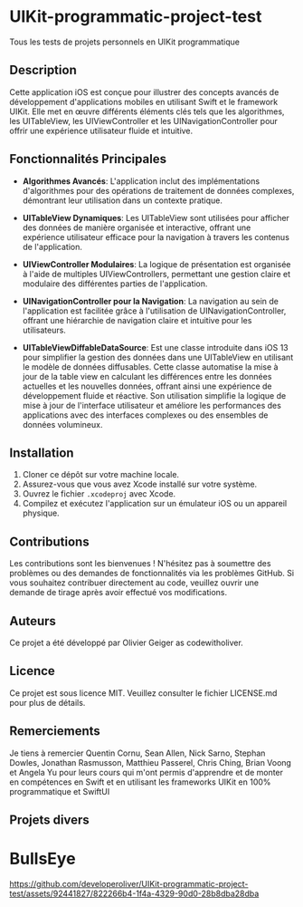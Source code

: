 # UIKit-programmatic-project-test
 Tous les tests de projets personnels en UIKit programmatique
 
## Description
Cette application iOS est conçue pour illustrer des concepts avancés de développement d'applications mobiles en utilisant Swift et le framework UIKit. Elle met en œuvre différents éléments clés tels que les algorithmes, les UITableView, les UIViewController et les UINavigationController pour offrir une expérience utilisateur fluide et intuitive.

## Fonctionnalités Principales
- **Algorithmes Avancés**: L'application inclut des implémentations d'algorithmes pour des opérations de traitement de données complexes, démontrant leur utilisation dans un contexte pratique.
  
- **UITableView Dynamiques**: Les UITableView sont utilisées pour afficher des données de manière organisée et interactive, offrant une expérience utilisateur efficace pour la navigation à travers les contenus de l'application.

- **UIViewController Modulaires**: La logique de présentation est organisée à l'aide de multiples UIViewControllers, permettant une gestion claire et modulaire des différentes parties de l'application.

- **UINavigationController pour la Navigation**: La navigation au sein de l'application est facilitée grâce à l'utilisation de UINavigationController, offrant une hiérarchie de navigation claire et intuitive pour les utilisateurs.

- **UITableViewDiffableDataSource**: Est une classe introduite dans iOS 13 pour simplifier la gestion des données dans une UITableView en utilisant le modèle de données diffusables. Cette classe automatise la mise à jour de la table view en calculant les différences entre les données actuelles et les nouvelles données, offrant ainsi une expérience de développement fluide et réactive. Son utilisation simplifie la logique de mise à jour de l'interface utilisateur et améliore les performances des applications avec des interfaces complexes ou des ensembles de données volumineux.

## Installation
1. Cloner ce dépôt sur votre machine locale.
2. Assurez-vous que vous avez Xcode installé sur votre système.
3. Ouvrez le fichier `.xcodeproj` avec Xcode.
4. Compilez et exécutez l'application sur un émulateur iOS ou un appareil physique.

## Contributions
Les contributions sont les bienvenues ! N'hésitez pas à soumettre des problèmes ou des demandes de fonctionnalités via les problèmes GitHub. Si vous souhaitez contribuer directement au code, veuillez ouvrir une demande de tirage après avoir effectué vos modifications.

## Auteurs
Ce projet a été développé par Olivier Geiger as codewitholiver.

## Licence
Ce projet est sous licence MIT. Veuillez consulter le fichier LICENSE.md pour plus de détails.

## Remerciements
Je tiens à remercier Quentin Cornu, Sean Allen, Nick Sarno, Stephan Dowles, Jonathan Rasmusson, Matthieu Passerel, Chris Ching, Brian Voong et Angela Yu pour leurs cours qui m'ont permis d'apprendre et de monter en compétences en Swift et en utilisant les frameworks UIKit en 100% programmatique et SwiftUI

## Projets divers

# BullsEye
https://github.com/developeroliver/UIKit-programmatic-project-test/assets/92441827/822266b4-1f4a-4329-90d0-28b8dba28dba
